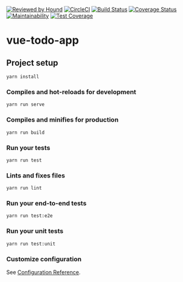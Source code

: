 [![Reviewed by Hound](https://img.shields.io/badge/Reviewed_by-Hound-8E64B0.svg)](https://houndci.com)
[![CircleCI](https://circleci.com/gh/coolbeatz71/vue-todo-app.svg?style=svg)](https://circleci.com/gh/coolbeatz71/vue-todo-app)
[![Build Status](https://travis-ci.org/coolbeatz71/vue-todo-app.svg?branch=master)](https://travis-ci.org/coolbeatz71/vue-todo-app)
[![Coverage Status](https://coveralls.io/repos/github/coolbeatz71/vue-todo-app/badge.svg?branch=master)](https://coveralls.io/github/coolbeatz71/vue-todo-app?branch=master)
[![Maintainability](https://api.codeclimate.com/v1/badges/893e55a07728c3dbabb5/maintainability)](https://codeclimate.com/github/coolbeatz71/vue-todo-app/maintainability)
[![Test Coverage](https://api.codeclimate.com/v1/badges/893e55a07728c3dbabb5/test_coverage)](https://codeclimate.com/github/coolbeatz71/vue-todo-app/test_coverage)
# vue-todo-app

## Project setup
```
yarn install
```

### Compiles and hot-reloads for development
```
yarn run serve
```

### Compiles and minifies for production
```
yarn run build
```

### Run your tests
```
yarn run test
```

### Lints and fixes files
```
yarn run lint
```

### Run your end-to-end tests
```
yarn run test:e2e
```

### Run your unit tests
```
yarn run test:unit
```

### Customize configuration
See [Configuration Reference](https://cli.vuejs.org/config/).
